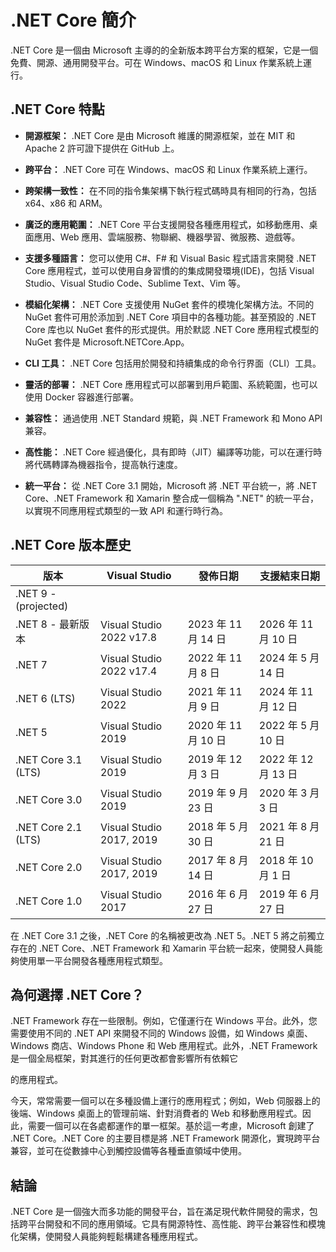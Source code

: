 # .NET Core 簡介

.NET Core 是一個由 Microsoft 主導的的全新版本跨平台方案的框架，它是一個免費、開源、通用開發平台。可在 Windows、macOS 和 Linux 作業系統上運行。

## .NET Core 特點

- **開源框架：** .NET Core 是由 Microsoft 維護的開源框架，並在 MIT 和 Apache 2 許可證下提供在 GitHub 上。  

- **跨平台：** .NET Core 可在 Windows、macOS 和 Linux 作業系統上運行。
  
- **跨架構一致性：** 在不同的指令集架構下執行程式碼時具有相同的行為，包括 x64、x86 和 ARM。
  
- **廣泛的應用範圍：** .NET Core 平台支援開發各種應用程式，如移動應用、桌面應用、Web 應用、雲端服務、物聯網、機器學習、微服務、遊戲等。

- **支援多種語言：** 您可以使用 C#、F# 和 Visual Basic 程式語言來開發 .NET Core 應用程式，並可以使用自身習慣的的集成開發環境(IDE)，包括 Visual Studio、Visual Studio Code、Sublime Text、Vim 等。

- **模組化架構：** .NET Core 支援使用 NuGet 套件的模塊化架構方法。不同的 NuGet 套件可用於添加到 .NET Core 項目中的各種功能。甚至預設的 .NET Core 库也以 NuGet 套件的形式提供。用於默認 .NET Core 應用程式模型的 NuGet 套件是 Microsoft.NETCore.App。
- **CLI 工具：** .NET Core 包括用於開發和持續集成的命令行界面（CLI）工具。
- **靈活的部署：** .NET Core 應用程式可以部署到用戶範圍、系統範圍，也可以使用 Docker 容器進行部署。
- **兼容性：** 通過使用 .NET Standard 規範，與 .NET Framework 和 Mono API 兼容。
- **高性能：** .NET Core 經過優化，具有即時（JIT）編譯等功能，可以在運行時將代碼轉譯為機器指令，提高執行速度。
  
- **統一平台：** 從 .NET Core 3.1 開始，Microsoft 將 .NET 平台統一，將 .NET Core、.NET Framework 和 Xamarin 整合成一個稱為 ".NET" 的統一平台，以實現不同應用程式類型的一致 API 和運行時行為。

## .NET Core 版本歷史

| 版本                  | Visual Studio            | 發佈日期            | 支援結束日期        |
| --------------------- | ------------------------ | ------------------- | ------------------- |
| .NET 9 -  (projected) |                          |                     |                     |
| .NET 8 - 最新版本     | Visual Studio 2022 v17.8 | 2023 年 11 月 14 日 | 2026 年 11 月 10 日 |
| .NET 7                | Visual Studio 2022 v17.4 | 2022 年 11 月 8 日  | 2024 年 5 月 14 日  |
| .NET 6 (LTS)          | Visual Studio 2022       | 2021 年 11 月 9 日  | 2024 年 11 月 12 日 |
| .NET 5                | Visual Studio 2019       | 2020 年 11 月 10 日 | 2022 年 5 月 10 日  |
| .NET Core 3.1 (LTS)   | Visual Studio 2019       | 2019 年 12 月 3 日  | 2022 年 12 月 13 日 |
| .NET Core 3.0         | Visual Studio 2019       | 2019 年 9 月 23 日  | 2020 年 3 月 3 日   |
| .NET Core 2.1 (LTS)   | Visual Studio 2017, 2019 | 2018 年 5 月 30 日  | 2021 年 8 月 21 日  |
| .NET Core 2.0         | Visual Studio 2017, 2019 | 2017 年 8 月 14 日  | 2018 年 10 月 1 日  |
| .NET Core 1.0         | Visual Studio 2017       | 2016 年 6 月 27 日  | 2019 年 6 月 27 日  |

在 .NET Core 3.1 之後，.NET Core 的名稱被更改為 .NET 5。.NET 5 將之前獨立存在的 .NET Core、.NET Framework 和 Xamarin 平台統一起來，使開發人員能夠使用單一平台開發各種應用程式類型。

## 為何選擇 .NET Core？

.NET Framework 存在一些限制。例如，它僅運行在 Windows 平台。此外，您需要使用不同的 .NET API 來開發不同的 Windows 設備，如 Windows 桌面、Windows 商店、Windows Phone 和 Web 應用程式。此外，.NET Framework 是一個全局框架，對其進行的任何更改都會影響所有依賴它

的應用程式。

今天，常常需要一個可以在多種設備上運行的應用程式；例如，Web 伺服器上的後端、Windows 桌面上的管理前端、針對消費者的 Web 和移動應用程式。因此，需要一個可以在各處都運作的單一框架。基於這一考慮，Microsoft 創建了 .NET Core。.NET Core 的主要目標是將 .NET Framework 開源化，實現跨平台兼容，並可在從數據中心到觸控設備等各種垂直領域中使用。

## 結論

.NET Core 是一個強大而多功能的開發平台，旨在滿足現代軟件開發的需求，包括跨平台開發和不同的應用領域。它具有開源特性、高性能、跨平台兼容性和模塊化架構，使開發人員能夠輕鬆構建各種應用程式。
